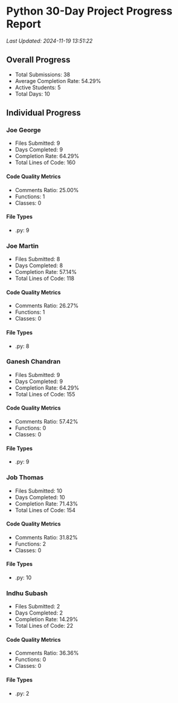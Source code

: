 # Python 30-Day Project Progress Report

*Last Updated: 2024-11-19 13:51:22*


## Overall Progress

- Total Submissions: 38
- Average Completion Rate: 54.29%
- Active Students: 5
- Total Days: 10


## Individual Progress

### Joe George

- Files Submitted: 9
- Days Completed: 9
- Completion Rate: 64.29%
- Total Lines of Code: 160
#### Code Quality Metrics
- Comments Ratio: 25.00%
- Functions: 1
- Classes: 0

#### File Types
- .py: 9


### Joe Martin

- Files Submitted: 8
- Days Completed: 8
- Completion Rate: 57.14%
- Total Lines of Code: 118
#### Code Quality Metrics
- Comments Ratio: 26.27%
- Functions: 1
- Classes: 0

#### File Types
- .py: 8


### Ganesh Chandran

- Files Submitted: 9
- Days Completed: 9
- Completion Rate: 64.29%
- Total Lines of Code: 155
#### Code Quality Metrics
- Comments Ratio: 57.42%
- Functions: 0
- Classes: 0

#### File Types
- .py: 9


### Job Thomas

- Files Submitted: 10
- Days Completed: 10
- Completion Rate: 71.43%
- Total Lines of Code: 154
#### Code Quality Metrics
- Comments Ratio: 31.82%
- Functions: 2
- Classes: 0

#### File Types
- .py: 10


### Indhu Subash

- Files Submitted: 2
- Days Completed: 2
- Completion Rate: 14.29%
- Total Lines of Code: 22
#### Code Quality Metrics
- Comments Ratio: 36.36%
- Functions: 0
- Classes: 0

#### File Types
- .py: 2

